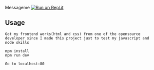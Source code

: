 Messageme
[![Run on Repl.it](https://repl.it/badge/github/bradtraversy/messageme)](https://repl.it/github/bradtraversy/messageme)
## Usage
```
Got my frontend works(html and css) from one of the opensource developer since I made this project just to test my javascript and node skills

npm install
npm run dev

Go to localhost:80
```
